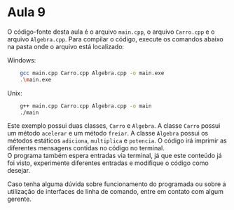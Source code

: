# Aula 9

O código-fonte desta aula é o arquivo `main.cpp`, o arquivo `Carro.cpp` e o arquivo `Algebra.cpp`. Para compilar o código, execute os comandos abaixo na pasta onde o arquivo está localizado:

Windows:

```bash
    gcc main.cpp Carro.cpp Algebra.cpp -o main.exe
    .\main.exe
```

Unix:

```bash
    g++ main.cpp Carro.cpp Algebra.cpp -o main
    ./main
```

Este exemplo possui duas classes, `Carro` e `Algebra`. A classe `Carro` possui um método `acelerar` e um método `freiar`. A classe `Algebra` possui os métodos estáticos `adiciona`, `multiplica` e `potencia`.
O código irá imprimir as diferentes mensagens contidas no código no terminal.  
O programa também espera entradas via terminal, já que este conteúdo já foi visto, experimente diferentes entradas e modifique o código como desejar.  

Caso tenha alguma dúvida sobre funcionamento do programada ou sobre a utilização de interfaces de linha de comando, entre em contato com algum gerente.

